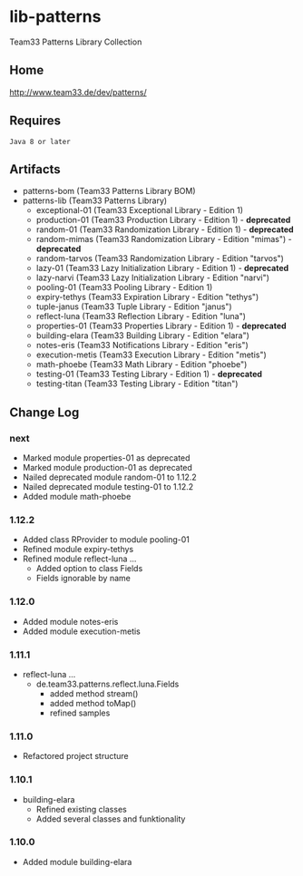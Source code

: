 # lib-patterns

Team33 Patterns Library Collection

## Home

http://www.team33.de/dev/patterns/

## Requires

    Java 8 or later

## Artifacts

* patterns-bom (Team33 Patterns Library BOM)
* patterns-lib (Team33 Patterns Library)
  * exceptional-01 (Team33 Exceptional Library - Edition 1)
  * production-01 (Team33 Production Library - Edition 1) - **deprecated**
  * random-01 (Team33 Randomization Library - Edition 1) - **deprecated**
  * random-mimas (Team33 Randomization Library - Edition "mimas") - **deprecated**
  * random-tarvos (Team33 Randomization Library - Edition "tarvos")
  * lazy-01 (Team33 Lazy Initialization Library - Edition 1) - **deprecated**
  * lazy-narvi (Team33 Lazy Initialization Library - Edition "narvi")
  * pooling-01 (Team33 Pooling Library - Edition 1)
  * expiry-tethys (Team33 Expiration Library - Edition "tethys")
  * tuple-janus (Team33 Tuple Library - Edition "janus")
  * reflect-luna (Team33 Reflection Library - Edition "luna")
  * properties-01 (Team33 Properties Library - Edition 1) - **deprecated**
  * building-elara (Team33 Building Library - Edition "elara")
  * notes-eris (Team33 Notifications Library - Edition "eris")
  * execution-metis (Team33 Execution Library - Edition "metis")
  * math-phoebe (Team33 Math Library - Edition "phoebe")
  * testing-01 (Team33 Testing Library - Edition 1) - **deprecated**
  * testing-titan (Team33 Testing Library - Edition "titan")

## Change Log

### next

* Marked module properties-01 as deprecated
* Marked module production-01 as deprecated
* Nailed deprecated module random-01 to 1.12.2
* Nailed deprecated module testing-01 to 1.12.2
* Added module math-phoebe

### 1.12.2

* Added class RProvider to module pooling-01
* Refined module expiry-tethys
* Refined module reflect-luna ...
  * Added option <public fields> to class Fields
  * Fields ignorable by name

### 1.12.0

* Added module notes-eris
* Added module execution-metis

### 1.11.1

* reflect-luna ...
  * de.team33.patterns.reflect.luna.Fields
    * added method stream()
    * added method toMap()
    * refined samples

### 1.11.0

* Refactored project structure

### 1.10.1

* building-elara
  * Refined existing classes
  * Added several classes and funktionality

### 1.10.0

* Added module building-elara

